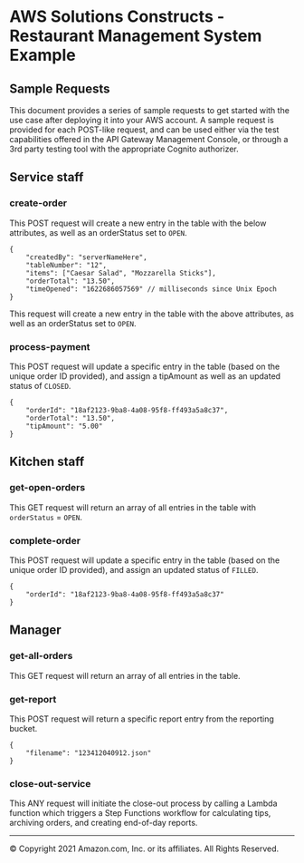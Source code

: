 # AWS Solutions Constructs - Restaurant Management System Example

## Sample Requests
This document provides a series of sample requests to get started with the use case after deploying it into your
AWS account. A sample request is provided for each POST-like request, and can be used either via the test capabilities
offered in the API Gateway Management Console, or through a 3rd party testing tool with the appropriate Cognito
authorizer.

## Service staff

### create-order
This POST request will create a new entry in the table with the below attributes, as well as an orderStatus set to `OPEN`.
```
{
	"createdBy": "serverNameHere",
	"tableNumber": "12",
	"items": ["Caesar Salad", "Mozzarella Sticks"],
	"orderTotal": "13.50",
	"timeOpened": "1622686057569" // milliseconds since Unix Epoch
}
```
This request will create a new entry in the table with the above attributes, as well as an orderStatus set to `OPEN`.

### process-payment
This POST request will update a specific entry in the table (based on the unique order ID provided), and assign a tipAmount
as well as an updated status of `CLOSED`.
```
{
	"orderId": "18af2123-9ba8-4a08-95f8-ff493a5a8c37",
	"orderTotal": "13.50",
	"tipAmount": "5.00"
}
```

## Kitchen staff

### get-open-orders
This GET request will return an array of all entries in the table with `orderStatus` = `OPEN`.

### complete-order
This POST request will update a specific entry in the table (based on the unique order ID provided), and assign an updated status of `FILLED`.
```
{
	"orderId": "18af2123-9ba8-4a08-95f8-ff493a5a8c37"
}
```

## Manager

### get-all-orders
This GET request will return an array of all entries in the table.

### get-report
This POST request will return a specific report entry from the reporting bucket.
```
{
	"filename": "123412040912.json"
}
```

### close-out-service
This ANY request will initiate the close-out process by calling a Lambda function which triggers a Step Functions workflow 
for calculating tips, archiving orders, and creating end-of-day reports.



***
&copy; Copyright 2021 Amazon.com, Inc. or its affiliates. All Rights Reserved.